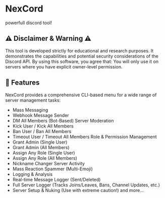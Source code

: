 # NexCord
powerfull discord tool!

## ⚠️ Disclaimer & Warning ⚠️
This tool is developed strictly for educational and research purposes. It demonstrates the capabilities and potential security considerations of the Discord API.
By using this software, you agree that:
You will only use it on servers where you have explicit owner-level permission.

## 🚀 Features
NexCord provides a comprehensive CLI-based menu for a wide range of server management tasks:
- Mass Messaging
- Webhook Message Sender
- DM All Members (Bot-Based)
Server Moderation
- Kick User / Kick All Members
- Ban User / Ban All Members
- Timeout User / Timeout All Members
Role & Permission Management
- Grant Admin (Single User)
- Grant Admin (All Members)
- Assign Any Role (Single User)
- Assign Any Role (All Members)
- Nickname Changer
Server Activity
- Mass Reaction Spammer (Multi-Emoji)
- Logging & Analysis
- Real-time Message Logger (Sent/Deleted)
- Full Server Logger (Tracks Joins/Leaves, Bans, Channel Updates, etc.)
- Server Setup & Nuking (Use with extreme caution!)
and more...
